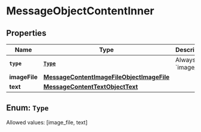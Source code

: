 

# MessageObjectContentInner


## Properties

Name | Type | Description | Notes
------------ | ------------- | ------------- | -------------
**`type`** | [**`Type`**](#`Type`) | Always &#x60;image_file&#x60;. | 
**imageFile** | [**MessageContentImageFileObjectImageFile**](MessageContentImageFileObjectImageFile.md) |  | 
**text** | [**MessageContentTextObjectText**](MessageContentTextObjectText.md) |  | 


## Enum: `Type`
Allowed values: [image_file, text]




